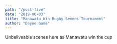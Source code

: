 ```yaml
---
path: "/post-five"
date: "2019-06-03"
title: "Manawatu Win Rugby Sevens Tournament"
author: "Dayne Game"
---
```


Unbeliveable scenes here as Manawatu win the cup